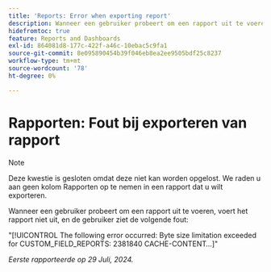 ```yaml
---
title: 'Reports: Error when exporting report'
description: Wanneer een gebruiker probeert om een rapport uit te voeren, voert het rapport niet uit, en de gebruiker ziet een fout.
hidefromtoc: true
feature: Reports and Dashboards
exl-id: 864081d8-177c-422f-a46c-10ebac5c9fa1
source-git-commit: 8e095890454b39f046eb8ea2ee9505bdf25c8237
workflow-type: tm+mt
source-wordcount: '78'
ht-degree: 0%

---
```


# Rapporten: Fout bij exporteren van rapport

>[!NOTE]
>
>Deze kwestie is gesloten omdat deze niet kan worden opgelost. We raden u aan geen kolom Rapporten op te nemen in een rapport dat u wilt exporteren.

Wanneer een gebruiker probeert om een rapport uit te voeren, voert het rapport niet uit, en de gebruiker ziet de volgende fout:

&quot;[!UICONTROL The following error occurred: Byte size limitation exceeded for CUSTOM_FIELD_REPORTS: 2381840 CACHE-CONTENT…]&quot;

_Eerste rapporteerde op 29 Juli, 2024._
